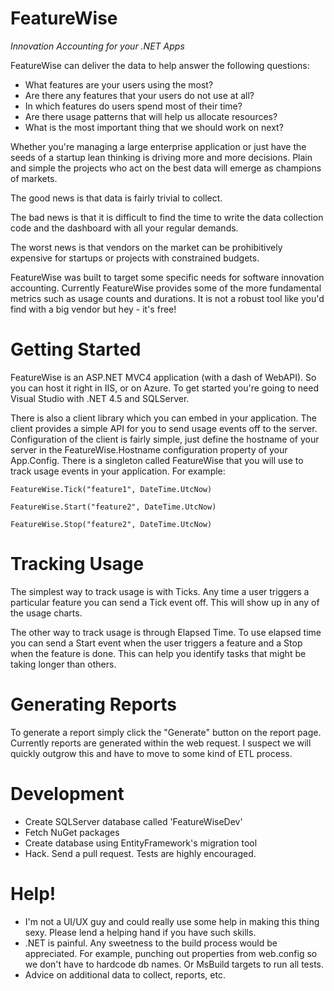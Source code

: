 FeatureWise
============

*Innovation Accounting for your .NET Apps*

FeatureWise can deliver the data to help answer the following questions:
- What features are your users using the most?
- Are there any features that your users do not use at all?
- In which features do users spend most of their time?
- Are there usage patterns that will help us allocate resources?
- What is the most important thing that we should work on next?
 
Whether you're managing a large enterprise application or just have the seeds of a startup lean thinking is driving
more and more decisions.  Plain and simple the projects who act on the best data will emerge as champions of markets.  

The good news is that data is fairly trivial to collect.

The bad news is that it is difficult to find the time to write the data collection code and the dashboard with all your
regular demands.

The worst news is that vendors on the market can be prohibitively expensive for startups or projects with constrained 
budgets.

FeatureWise was built to target some specific needs for software innovation accounting.  Currently FeatureWise provides 
some of the more fundamental metrics such as usage counts and durations.  It is not a robust tool like you'd find with a big vendor but hey - it's free!

Getting Started
===============
FeatureWise is an ASP.NET MVC4 application (with a dash of WebAPI).  So you can host it right in IIS, or on Azure.  To get started you're going to need Visual Studio with .NET 4.5 and SQLServer.

There is also a client library which you can embed in your application.  The client provides a simple API for you to send 
usage events off to the server.  Configuration of the client is fairly simple, just define the hostname of your server
in the FeatureWise.Hostname configuration property of your App.Config.  There is a singleton called FeatureWise that 
you will use to track usage events in your application.  For example:

`FeatureWise.Tick("feature1", DateTime.UtcNow)`

`FeatureWise.Start("feature2", DateTime.UtcNow)`

`FeatureWise.Stop("feature2", DateTime.UtcNow)`


Tracking Usage
===============
The simplest way to track usage is with Ticks.  Any time a user triggers a particular feature you can send a Tick event
off.  This will show up in any of the usage charts.

The other way to track usage is through Elapsed Time.  To use elapsed time you can send a Start event when the user
triggers a feature and a Stop when the feature is done.  This can help you identify tasks that might be taking longer
than others.

Generating Reports
==================
To generate a report simply click the "Generate" button on the report page.  Currently reports are generated within the web request.  I suspect we will quickly outgrow this and have to move to some kind of ETL process.

Development
===========
- Create SQLServer database called 'FeatureWiseDev'
- Fetch NuGet packages
- Create database using EntityFramework's migration tool
- Hack. Send a pull request.  Tests are highly encouraged.

Help!
=====
- I'm not a UI/UX guy and could really use some help in making this thing sexy.  Please lend a helping hand if you have such skills.
- .NET is painful.  Any sweetness to the build process would be appreciated.  For example, punching out properties from web.config so we don't have to hardcode db names.  Or MsBuild targets to run all tests.
- Advice on additional data to collect, reports, etc.
